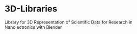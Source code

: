 # 3D-Libraries
Library for 3D Representation of Scientific Data for Research in Nanolectronics with Blender
